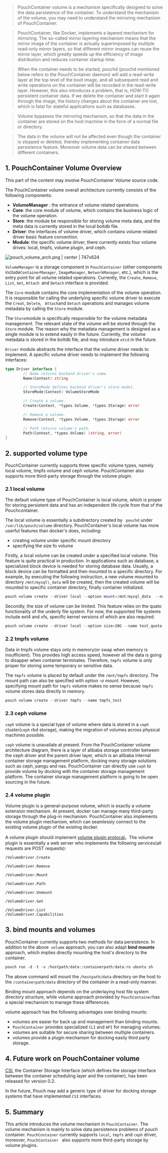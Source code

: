 > PouchContainer volume is a mechanism specifically designed to solve the data persistence of the container. To understand the mechanism of the volume, you may need to understand the mirroring mechanism of PouchContainer.

> PouchContainer, like Docker, implements a layered mechanism for mirroring. The so-called mirror layering mechanism means that the mirror image of the container is actually superimposed by multiple read-only mirror layers, so that different mirror images can reuse the mirror layer, which greatly speeds up the efficiency of image distribution and reduces container startup time.

> When the container needs to be started, pouchd (pouchd mentioned below refers to the PouchContainer daemon) will add a read-write layer at the top level of the boot image, and all subsequent read and write operations on the container will be recorded in the read-write layer.
However, this also introduces a problem, that is, HOW-TO persistent container data. If we delete the container and start it again through the image, the history changes about the container are lost, which is fatal for stateful applications such as databases.

> Volume bypasses the mirroring mechanism, so that the data in the container are  stored on the host machine in the form of a normal file or directory. 

> The data in the volume will not be affected even though the container is stopped or deleted, thereby implementing container data persistence feature. Moreover volume data can be shared between different containers.

## 1. PouchContainer Volume Overview

This part of the content may involve PouchContainer Volume source code.

The PouchContainer volume overall architecture currently consists of the following components:

- **VolumeManager** : the entrance of volume related operations.
- **Core**: the core module of volume, which contains the business logic of the volume operation.
- **Store**: the module be responsible for storing volume meta data, and the meta data is currently stored in the local boltdb file.
- **Driver**: the interfaces of volume driver,  which contains volume related driver basic feature convention.
- **Module**: the specific volume driver, there currently exists four volume drives: local, tmpfs, volume plugin, and ceph.

![pouch_volume_arch.png | center | 747x624](https://cdn.yuque.com/lark/0/2018/png/108876/1526824612386-4a990eb9-77b8-4bdf-83ff-a243501a45d3.png "")

`VolumeManager` is a storage component in `PouchContainer` (other components include`ContainerManager`, `ImageManager`, `NetworkManager`, etc.), which is the entry point for all volume related operations. Currently, the `Create`, `Remove`, `List`, `Get`, `Attach `and `Detach` interface is provided.

The `Core` module contains the core implementation of the volume operation. It is responsible for calling the underlying specific volume driver to  execute the `Creat`, `Delete`, ` Attach`and `Detach` operations and  manages volume metadata by calling the `Store` module.

The `Store`module is specifically responsible for the volume metadata management. The relevant state of the volume will be stored through the `Store` module. The reason why the metadata management is designed as a single module is to extend easily in the future. Currently, the volume metadata is stored in the boltdb file, and may introduce `etcd` in the future.

`Driver` module abstracts the interface that the volume driver needs to implement. A specific volume driver needs to implement the following interfaces:

```go
type Driver interface {
        // Name returns backend driver's name.
        Name(Context) string

        // StoreMode defines backend driver's store model.
        StoreMode(Context) VolumeStoreMode

        // Create a volume.
        Create(Context, *types.Volume, *types.Storage) error

        // Remove a volume.
        Remove(Context, *types.Volume, *types.Storage) error

        // Path returns volume's path.
        Path(Context, *types.Volume) (string, error)
}
```

## 2. supported volume type

PouchContainer currently supports three specific volume types, namely local volume, tmpfs volume and ceph volume. PouchContainer also supports more third-party storage through the volume plugin.


### 2.1 local volume

The default volume type of PouchContainer is local volume, which is proper for storing persistent data and has an independent life cycle from that of the Pouchcontainer.

The local volume is essentially a subdirectory created by ` pouchd` under `/var/lib/pouch/volume` directory. PouchContainer's local volume has more userful features than docker's does, including:

* creating volume under specific mount directory
* specifying the size fo volume

Firstly, a local volume can be created under a specified local volume. This feature is quite practical in production. In applications such as database, a specialized block device is needed for storing database data. Usually, a block device can be formatted and then mounted to a specific directory. For example, by executing the following instruction, a new volume mounted to directory `/mnt/mysql\_data` will be created, then the created volume will be mounted to specific container directory, finally container initialized.


```powershell
pouch volume create --driver local --option mount=/mnt/mysql_data  --name mysql_data
```

Secondly, the size of volume can be limited. This feature relies on the quato functionality of the underly file system. For now, the supported file systems include ext4 and xfs, specific kernel versions of which are also required.

```powershell
pouch volume create --driver local --option size=10G --name test_quota
```

### 2.2 tmpfs volume

Data in tmpfs volume stays only in memory(or swap when memory is insufficient). This provides high access speed,  however all the data is going to disapper when container terminates. Therefore,  `tmpfs` volume is only proper for storing some temporary or sensitive data.

The `tmpfs` volume is placed by default under the `/mnt/tmpfs` directory. The mount path can also be specified with option *-o mount*. However, specifying mount path for `tmpfs` volume makes no sense because `tmpfs` volume stores data directly in memory.

```powershell
pouch volume create --driver tmpfs --name tmpfs_test
```
### 2.3 ceph volume

`ceph` volume is a special type of volume where data is stored in a `ceph` cluster(`ceph` rbd storage), making the migration of volumes across physical machines possible.

`ceph` volume is unavailale at present. From the PouchContainer volume architecture diagram, there is a layer of alibaba storage controller between the ceph driver and the parent driver layer, which is an alibaba internal container storage management platform, docking many storage solutions such as ceph, pangu and nas. PouchContainer can directly use `ceph` to provide volume by docking with the container storage management platform. The container storage management platform is going to be open sourcing in the future. 


### 2.4 volume plugin


Volume plugin is a general-purpose volume, which is exactly a volume extension mechanism. At present, docker can manage many third-party storage through the plug-in mechanism. PouchContainer also implements the volume plugin mechanism, which can seamlessly connect to the existing volume plugin of the existing docker.

A volume plugin should implement [volume plugin protocal](https://docs.docker.com/engine/extend/plugins_volume/#volume-plugin-protocol)。The volume plugin is essentially a web server who implements the following services(all requests are POST requests):

```plain
/VolumeDriver.Create          

/VolumeDriver.Remove          

/VolumeDriver.Mount          

/VolumeDriver.Path            

/VolumeDriver.Unmount        

/VolumeDriver.Get            

/VolumeDriver.List            
/VolumeDriver.Capabilities    
```
## 3. bind mounts and volumes

PouchContainer currently supports two methods for data persistence. In addition to the above` volume` approach,  you can also adapt **bind mounts** approach,  which implies directly mounting the host's directory to the container.

```powershell
pouch run -d -t -v /hostpath/data:/containerpath/data:ro ubuntu sh
```
The above command will mount the `/hostpath/data` directory on the host to the `/containerpath/data` directory of the container in a read-only manner.

Binding mount approach depends on the underlaying host file system directory structure,  while volume approach provided by `PouchContainer`has a special mechanism to manage these differences.

volume approach has the following advantages over binding mounts:

- volumes are easier for back up and management than binding mounts.
- `PouchContainer` provides specialized `CLI` and `API` for managing volumes.
- volumes are suitable for secure sharing between multiple containers.
- volumes provide a plugin mechanism for docking easily  third party storage.

## 4. Future work on PouchContainer volume

[CSI](https://github.com/container-storage-interface/spec), the Container Storage Interface (which defines the storage interface between the container scheduling layer and the container), has been released for version 0.2. 

In the future, Pouch may add a generic type of driver for docking storage systems that have implemented `CSI` interfaces.

## 5. Summary

This article introduces the volume mechanism in `PouchContainer`. The volume mechanism is mainly to solve data persistence problems of pouch container. `PouchContainer` currently supports `local`, `tmpfs` and `ceph` driver,  moreover, `PouchContainer `  also supports more  third-party storage by volume plugins.
